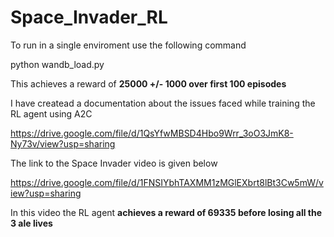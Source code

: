 # Space_Invader_RL



To run in a single enviroment use the following command 
  
  python wandb_load.py   
  
  This achieves a reward of **25000 +/- 1000 over first 100 episodes**
  
  
  
 I have createad a documentation about the issues faced while training the RL agent using A2C

   https://drive.google.com/file/d/1QsYfwMBSD4Hbo9Wrr_3oO3JmK8-Ny73v/view?usp=sharing
 
 
 
 The link to the Space Invader video is given below 

  https://drive.google.com/file/d/1FNSIYbhTAXMM1zMGlEXbrt8lBt3Cw5mW/view?usp=sharing
 
 In this video the RL agent **achieves a reward of 69335 before losing all the 3 ale lives**


   
  
